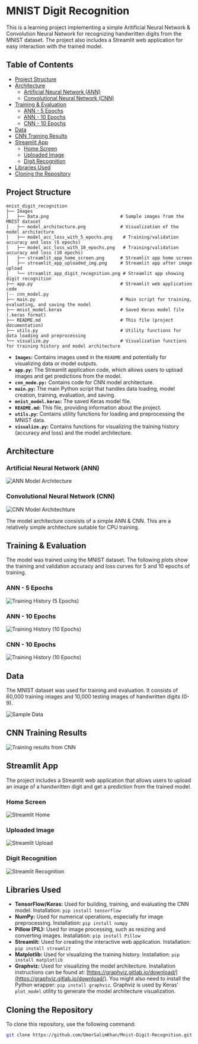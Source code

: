 # MNIST Digit Recognition

This is a learning project implementing a simple Aritificial Neural Network & Convolution Neural Network for recognizing handwritten digits from the MNIST dataset.  The project also includes a Streamlit web application for easy interaction with the trained model.

## Table of Contents

*   [Project Structure](#project-structure)
*   [Architecture](#architecture)
    *   [Artificial Neural Network (ANN)](#artificial-neural-network-ann)
    *   [Convolutional Neural Network (CNN)](#convolutional-neural-network-cnn)
*   [Training & Evaluation](#training--evaluation)
    *   [ANN - 5 Epochs](#ann---5-epochs)
    *   [ANN - 10 Epochs](#ann---10-epochs)
    *   [CNN - 10 Epochs](#cnn---10-epochs)
*   [Data](#data)
*   [CNN Training Results](#cnn-training-results)
*   [Streamlit App](#streamlit-app)
    *   [Home Screen](#home-screen)
    *   [Uploaded Image](#uploaded-image)
    *   [Digit Recognition](#digit-recognition)
*   [Libraries Used](#libraries-used)
*   [Cloning the Repository](#cloning-the-repository)

## Project Structure

```
mnist_digit_recognition
├── Images
│   ├── Data.png                           # Sample images from the MNIST dataset
│   ├── model_architecture.png             # Visualization of the model architecture
│   ├── model_acc_loss_with_5_epochs.png    # Training/validation accuracy and loss (5 epochs)
│   ├── model_acc_loss_with_10_epochs.png   # Training/validation accuracy and loss (10 epochs)
│   ├── streamlit_app_home_screen.png      # Streamlit app home screen
│   ├── streamlit_app_uploaded_img.png     # Streamlit app after image upload
│   └── streamlit_app_digit_recognition.png # Streamlit app showing digit recognition
├── app.py                                 # Streamlit web application code
|-- cnn_model.py
├── main.py                                # Main script for training, evaluating, and saving the model
├── mnist_model.keras                      # Saved Keras model file (.keras format)
├── README.md                              # This file (project documentation)
├── utils.py                               # Utility functions for data loading and preprocessing
└── visualize.py                           # Visualization functions for training history and model architecture
```

*   **`Images`:** Contains images used in the `README` and potentially for visualizing data or model outputs.
*   **`app.py`:** The Streamlit application code, which allows users to upload images and get predictions from the model.
*   **`cnn_mode.py:`** Contains code for CNN model architecture.
*   **`main.py`:** The main Python script that handles data loading, model creation, training, evaluation, and saving.
*   **`mnist_model.keras`:** The saved Keras model file.
*   **`README.md`:** This file, providing information about the project.
*   **`utils.py`:** Contains utility functions for loading and preprocessing the MNIST data.
*   **`visualize.py`:** Contains functions for visualizing the training history (accuracy and loss) and the model architecture.

## Architecture

### Artificial Neural Network (ANN)

![ANN Model Architecture](Images/model_architecture.png)

### Convolutional Neural Network (CNN)

![CNN Model Architechture](Images/cnn_model_architecture.png)

The model architecture consists of a simple ANN & CNN.  This are a relatively simple architecture suitable for CPU training.

## Training & Evaluation

The model was trained using the MNIST dataset. The following plots show the training and validation accuracy and loss curves for 5 and 10 epochs of training.

### ANN - 5 Epochs

![Training History (5 Epochs)](Images/model_acc_loss_with_5_epochs.png)

### ANN - 10 Epochs 

![Training History (10 Epochs)](Images/model_acc_loss_with_10_epochs.png)

### CNN - 10 Epochs

![Training History (10 Epochs)](Images/cnn_model_acc_loss_with_10_epochs.png)

## Data

The MNIST dataset was used for training and evaluation.  It consists of 60,000 training images and 10,000 testing images of handwritten digits (0-9).

![Sample Data](Images/Data.png)

## CNN Training Results 

![Training results from CNN](Images/cnn_model_training_results.png)

## Streamlit App

The project includes a Streamlit web application that allows users to upload an image of a handwritten digit and get a prediction from the trained model.

### Home Screen

![Streamlit Home](Images/streamlit_app_home_screen.png)

### Uploaded Image

![Streamlit Upload](Images/streamlit_app_uploaded_img.png)

### Digit Recognition

![Streamlit Recognition](Images/streamlit_app_digit_recognition.png)

## Libraries Used

*   **TensorFlow/Keras:** Used for building, training, and evaluating the CNN model.  Installation: `pip install tensorflow`
*   **NumPy:** Used for numerical operations, especially for image preprocessing. Installation: `pip install numpy`
*   **Pillow (PIL):** Used for image processing, such as resizing and converting images. Installation: `pip install Pillow`
*   **Streamlit:** Used for creating the interactive web application. Installation: `pip install streamlit`
*   **Matplotlib:** Used for visualizing the training history. Installation: `pip install matplotlib`
*   **Graphviz:** Used for visualizing the model architecture.  Installation instructions can be found at: [https://graphviz.gitlab.io/download/](https://graphviz.gitlab.io/download/).  You might also need to install the Python wrapper: `pip install graphviz`.  Graphviz is used by Keras' `plot_model` utility to generate the model architecture visualization.

## Cloning the Repository

To clone this repository, use the following command:

```bash
git clone https://github.com/UmerSalimKhan/Mnist-Digit-Recognition.git
```
